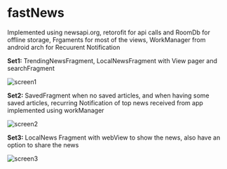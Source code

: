 # fastNews

Implemented using newsapi.org, retorofit for api calls and RoomDb for offline storage, Frgaments for most of the views,
WorkManager from android arch for Recuurent Notification

**Set1:** TrendingNewsFragment, LocalNewsFragment with View pager and searchFragment

![screen1](https://user-images.githubusercontent.com/20511163/63115565-0d9eaf80-bfb5-11e9-909e-80eae8475311.png)

**Set2:** SavedFragment when no saved articles, and when having some saved articles, recurring Notification of top news 
      received  from app implemented using workManager
      
![screen2](https://user-images.githubusercontent.com/20511163/63115569-10010980-bfb5-11e9-9486-29d69a1f168a.png)

**Set3:** LocalNews Fragment with webView to show the news, also have an option to share the news

![screen3](https://user-images.githubusercontent.com/20511163/63115573-11cacd00-bfb5-11e9-8ce1-04d6e622faab.png)
